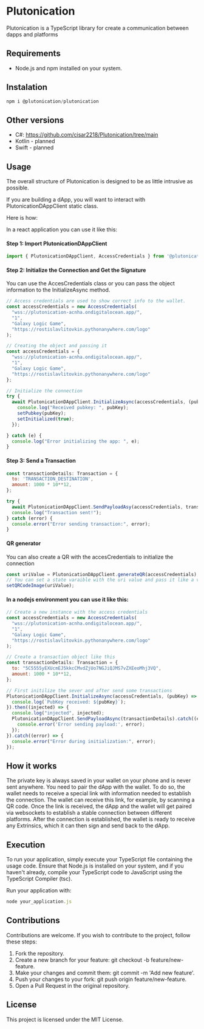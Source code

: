 # Plutonication

Plutonication is a TypeScript library for create a communication between dapps and platforms


## Requirements

- Node.js and npm installed on your system.

## Instalation

```javascript
npm i @plutonication/plutonication

```

## Other versions
- C#:  https://github.com/cisar2218/Plutonication/tree/main
- Kotlin - planned
- Swift - planned

## Usage
The overall structure of Plutonication is designed to be as little intrusive as possible.

If you are building a dApp, you will want to interact with PlutonicationDAppClient static class.

Here is how:

In a react application you can use it like this:

#### Step 1: Import PlutonicationDAppClient
```javascript
import { PlutonicationDAppClient, AccessCredentials } from '@plutonication/plutonication';
```

#### Step 2: Initialize the Connection and Get the Signature
You can use the AccesCredentials class or you can pass the object information to the InitializeAsync method.
```javascript
// Access credentials are used to show correct info to the wallet.
const accessCredentials = new AccessCredentials(
  "wss://plutonication-acnha.ondigitalocean.app/",
  "1",
  "Galaxy Logic Game",
  "https://rostislavlitovkin.pythonanywhere.com/logo"
);

// Creating the object and passing it
const accessCredentials = {
  "wss://plutonication-acnha.ondigitalocean.app/",
  "1",
  "Galaxy Logic Game",
  "https://rostislavlitovkin.pythonanywhere.com/logo"
};

// Initialize the connection
try {
  await PlutonicationDAppClient.InitializeAsync(accessCredentials, (pubKey) => {
    console.log("Received pubkey: ", pubKey);
    setPubkey(pubKey);
    setInitialized(true);
  });

} catch (e) {
  console.log("Error initializing the app: ", e);
}

```

#### Step 3: Send a Transaction
```javascript
const transactionDetails: Transaction = {
  to: 'TRANSACTION_DESTINATION',
  amount: 1000 * 10**12,
};

try {
  await PlutonicationDAppClient.SendPayloadAsy(accessCredentials, transactionDetails);
  console.log("Transaction sent!");
} catch (error) {
  console.error("Error sending transaction:", error);
}

```

#### QR generator
You can also create a QR with the accesCredentials to initialize the connection
```javascript
const uriValue = PlutonicationDAppClient.generateQR(accessCredentials);
// You can set a state varaible with the uri value and pass it like a value to the component or canvas to generate the QR image
setQRCodeImage(uriValue);
```

#### In a nodejs environment you can use it like this:

```javascript
// Create a new instance with the access credentials
const accessCredentials = new AccessCredentials(
  "wss://plutonication-acnha.ondigitalocean.app/",
  "1",
  "Galaxy Logic Game",
  "https://rostislavlitovkin.pythonanywhere.com/logo"
);

// Create a transaction object like this
const transactionDetails: Transaction = {
  to: "5C5555yEXUcmEJ5kkcCMvdZjUo7NGJiQJMS7vZXEeoMhj3VQ",
  amount: 1000 * 10**12,
};

// First initilize the sever and after send some transactions
PlutonicationDAppClient.InitializeAsync(accessCredentials, (pubKey) => {
  console.log(`PubKey received: ${pubKey}`);
}).then((injected) => {
  console.log("injected", injected);
  PlutonicationDAppClient.SendPayloadAsync(transactionDetails).catch((error) => {
    console.error('Error sending payload:', error);
  });
}).catch((error) => {
  console.error("Error during initialization:", error);
});
```

## How it works

The private key is always saved in your wallet on your phone and is never sent anywhere. You need to pair the dApp with the wallet. To do so, the wallet needs to receive a special link with information needed to establish the connection. The wallet can receive this link, for example, by scanning a QR code. Once the link is received, the dApp and the wallet will get paired via websockets to establish a stable connection between different platforms. After the connection is established, the wallet is ready to receive any Extrinsics, which it can then sign and send back to the dApp.

## Execution
To run your application, simply execute your TypeScript file containing the usage code. Ensure that Node.js is installed on your system, and if you haven't already, compile your TypeScript code to JavaScript using the TypeScript Compiler (tsc).

Run your application with:
```javascript
node your_application.js
```

## Contributions
Contributions are welcome. If you wish to contribute to the project, follow these steps:

1. Fork the repository.
2. Create a new branch for your feature: git checkout -b feature/new-feature.
3. Make your changes and commit them: git commit -m 'Add new feature'.
4. Push your changes to your fork: git push origin feature/new-feature.
5. Open a Pull Request in the original repository.

## License
This project is licensed under the MIT License. 